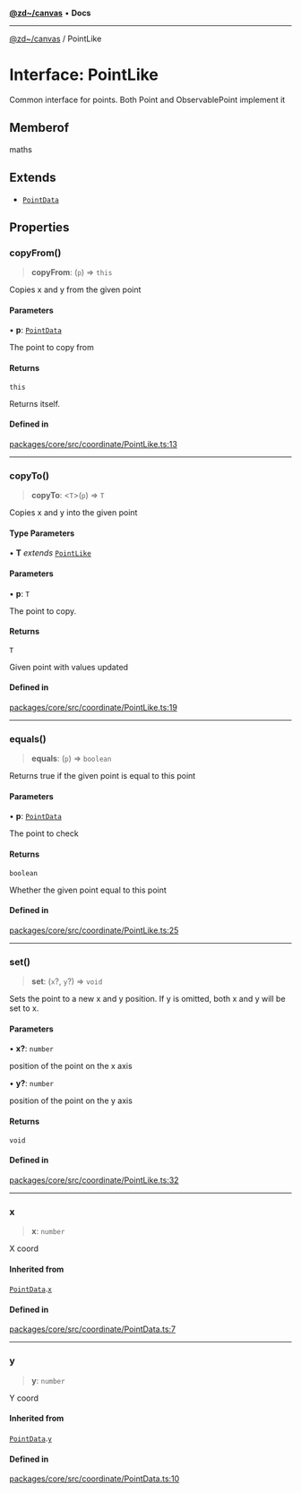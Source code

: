 [**@zd~/canvas**](../README.md) • **Docs**

***

[@zd~/canvas](../README.md) / PointLike

# Interface: PointLike

Common interface for points. Both Point and ObservablePoint implement it

## Memberof

maths

## Extends

- [`PointData`](PointData.md)

## Properties

### copyFrom()

> **copyFrom**: (`p`) => `this`

Copies x and y from the given point

#### Parameters

• **p**: [`PointData`](PointData.md)

The point to copy from

#### Returns

`this`

Returns itself.

#### Defined in

[packages/core/src/coordinate/PointLike.ts:13](https://github.com/zhuddan/canvas/blob/2c03d7cefb2e6b676d454fa816d18ee0f8613833/packages/core/src/coordinate/PointLike.ts#L13)

***

### copyTo()

> **copyTo**: \<`T`\>(`p`) => `T`

Copies x and y into the given point

#### Type Parameters

• **T** *extends* [`PointLike`](PointLike.md)

#### Parameters

• **p**: `T`

The point to copy.

#### Returns

`T`

Given point with values updated

#### Defined in

[packages/core/src/coordinate/PointLike.ts:19](https://github.com/zhuddan/canvas/blob/2c03d7cefb2e6b676d454fa816d18ee0f8613833/packages/core/src/coordinate/PointLike.ts#L19)

***

### equals()

> **equals**: (`p`) => `boolean`

Returns true if the given point is equal to this point

#### Parameters

• **p**: [`PointData`](PointData.md)

The point to check

#### Returns

`boolean`

Whether the given point equal to this point

#### Defined in

[packages/core/src/coordinate/PointLike.ts:25](https://github.com/zhuddan/canvas/blob/2c03d7cefb2e6b676d454fa816d18ee0f8613833/packages/core/src/coordinate/PointLike.ts#L25)

***

### set()

> **set**: (`x`?, `y`?) => `void`

Sets the point to a new x and y position.
If y is omitted, both x and y will be set to x.

#### Parameters

• **x?**: `number`

position of the point on the x axis

• **y?**: `number`

position of the point on the y axis

#### Returns

`void`

#### Defined in

[packages/core/src/coordinate/PointLike.ts:32](https://github.com/zhuddan/canvas/blob/2c03d7cefb2e6b676d454fa816d18ee0f8613833/packages/core/src/coordinate/PointLike.ts#L32)

***

### x

> **x**: `number`

X coord

#### Inherited from

[`PointData`](PointData.md).[`x`](PointData.md#x)

#### Defined in

[packages/core/src/coordinate/PointData.ts:7](https://github.com/zhuddan/canvas/blob/2c03d7cefb2e6b676d454fa816d18ee0f8613833/packages/core/src/coordinate/PointData.ts#L7)

***

### y

> **y**: `number`

Y coord

#### Inherited from

[`PointData`](PointData.md).[`y`](PointData.md#y)

#### Defined in

[packages/core/src/coordinate/PointData.ts:10](https://github.com/zhuddan/canvas/blob/2c03d7cefb2e6b676d454fa816d18ee0f8613833/packages/core/src/coordinate/PointData.ts#L10)
